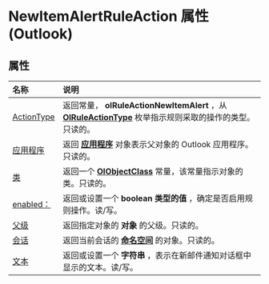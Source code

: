
# NewItemAlertRuleAction 属性 (Outlook)

## 属性



|**名称**|**说明**|
|:-----|:-----|
|[ActionType](e6cb9c35-48c3-f7fe-cfed-4eb45cb83149.md)|返回常量，  **olRuleActionNewItemAlert** ，从 **[OlRuleActionType](d6a39ac2-00e7-73e7-3890-ea658211eae9.md)** 枚举指示规则采取的操作的类型。只读的。|
|[应用程序](32f59419-9bee-b850-9f58-cbf32798b7a4.md)|返回 **[应用程序](797003e7-ecd1-eccb-eaaf-32d6ddde8348.md)** 对象表示父对象的 Outlook 应用程序。只读的。|
|[类](bd830301-d836-36dd-19c4-bbb583a42771.md)|返回一个 **[OlObjectClass](33d724b3-df3c-2a7f-a80f-93b66d96f588.md)** 常量，该常量指示对象的类。只读的。|
|[enabled：](f3472ffb-ada6-c18d-3953-4a1dd7a25a44.md)|返回或设置一个 **boolean 类型的值** ，确定是否启用规则操作。读/写。|
|[父级](a7b18f69-4a8d-8fa2-dab5-a8493b266cc2.md)|返回指定对象的 **对象** 的父级。只读的。|
|[会话](7ea1ec54-ccf3-2626-f709-4f9ba54d80a3.md)|返回当前会话的 **[命名空间](f0dcaa19-07f5-5d42-a3bf-2e42b7885644.md)** 的对象。只读的。|
|[文本](8f703623-1bee-cfd7-9f5f-5e19968fb283.md)|返回或设置一个 **字符串** ，表示在新邮件通知对话框中显示的文本。读/写。|
